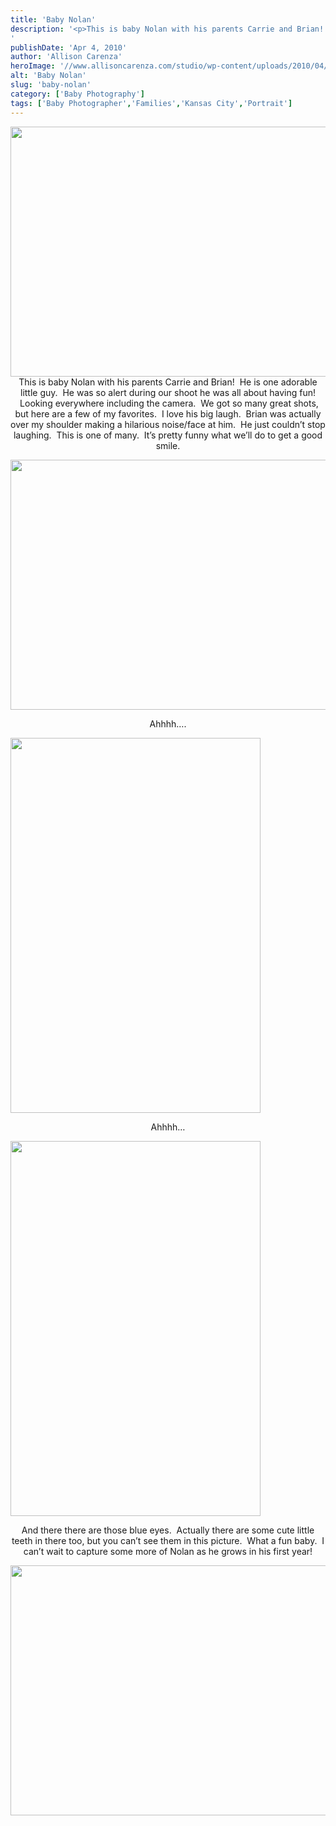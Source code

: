 ```yaml
---
title: 'Baby Nolan'
description: '<p>This is baby Nolan with his parents Carrie and Brian!  He is one adorable little guy.  He was so alert [&hellip;]</p>
'
publishDate: 'Apr 4, 2010'
author: 'Allison Carenza'
heroImage: '//www.allisoncarenza.com/studio/wp-content/uploads/2010/04/k1.jpg'
alt: 'Baby Nolan'
slug: 'baby-nolan'
category: ['Baby Photography']
tags: ['Baby Photographer','Families','Kansas City','Portrait']
---
```


<p style="text-align: center;"><a rel="attachment wp-att-567" href="http://www.allisoncarenza.com/studio/archives/566/k1"><img class="aligncenter size-full wp-image-567" title="k1" src="http://www.allisoncarenza.com/studio/wp-content/uploads/2010/04/k1.jpg" alt="" width="600" height="400" /></a> This is baby Nolan with his parents Carrie and Brian!  He is one adorable little guy.  He was so alert during our shoot he was all about having fun!  Looking everywhere including the camera.  We got so many great shots, but here are a few of my favorites.  I love his big laugh.  Brian was actually over my shoulder making a hilarious noise/face at him.  He just couldn&#8217;t stop laughing.  This is one of many.  It&#8217;s pretty funny what we&#8217;ll do to get a good smile.</p>
<p><a rel="attachment wp-att-569" href="http://www.allisoncarenza.com/studio/archives/566/k3"><img class="aligncenter size-full wp-image-569" title="k3" src="http://www.allisoncarenza.com/studio/wp-content/uploads/2010/04/k3.jpg" alt="" width="600" height="400" /></a></p>
<p style="text-align: center;">Ahhhh&#8230;.</p>
<p><a rel="attachment wp-att-571" href="http://www.allisoncarenza.com/studio/archives/566/k5"><img class="aligncenter size-full wp-image-571" title="k5" src="http://www.allisoncarenza.com/studio/wp-content/uploads/2010/04/k5.jpg" alt="" width="400" height="600" /></a></p>
<p style="text-align: center;">Ahhhh&#8230;</p>
<p><a rel="attachment wp-att-570" href="http://www.allisoncarenza.com/studio/archives/566/k4"><img class="aligncenter size-full wp-image-570" title="k4" src="http://www.allisoncarenza.com/studio/wp-content/uploads/2010/04/k4.jpg" alt="" width="400" height="600" /></a></p>
<p style="text-align: center;">And there there are those blue eyes.  Actually there are some cute little teeth in there too, but you can&#8217;t see them in this picture.  What a fun baby.  I can&#8217;t wait to capture some more of Nolan as he grows in his first year!</p>
<p><a rel="attachment wp-att-568" href="http://www.allisoncarenza.com/studio/archives/566/k2"><img class="aligncenter size-full wp-image-568" title="k2" src="http://www.allisoncarenza.com/studio/wp-content/uploads/2010/04/k2.jpg" alt="" width="600" height="400" /></a></p>
